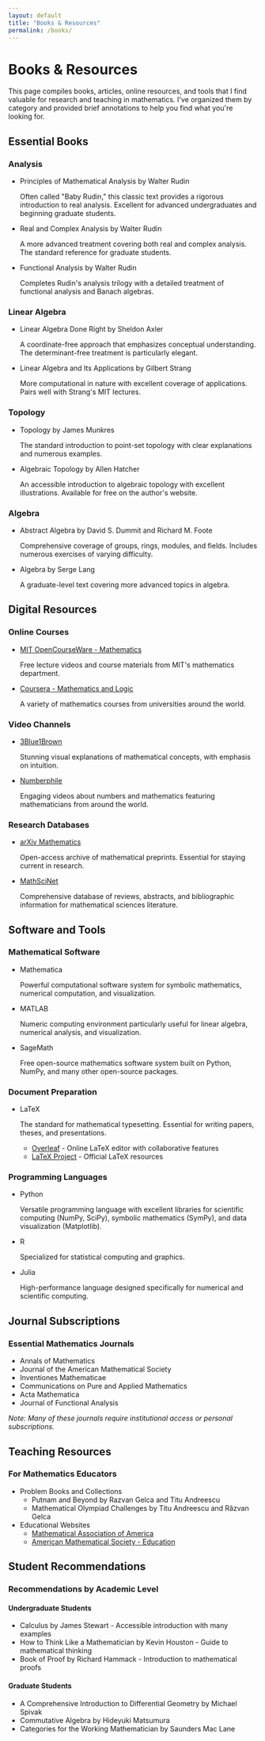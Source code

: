 ```yaml
---
layout: default
title: "Books & Resources"
permalink: /books/
---
```


# Books & Resources

<div class="resources-intro">
  <p>This page compiles books, articles, online resources, and tools that I find valuable for research and teaching in mathematics. I've organized them by category and provided brief annotations to help you find what you're looking for.</p>
</div>

## Essential Books

<div class="book-categories">
  <div class="book-category card animate__animated animate__fadeInUp">
    <h3>Analysis</h3>
    <ul class="book-list">
      <li>
        <span class="book-title">Principles of Mathematical Analysis</span> by Walter Rudin
        <p class="book-description">Often called "Baby Rudin," this classic text provides a rigorous introduction to real analysis. Excellent for advanced undergraduates and beginning graduate students.</p>
      </li>
      <li>
        <span class="book-title">Real and Complex Analysis</span> by Walter Rudin
        <p class="book-description">A more advanced treatment covering both real and complex analysis. The standard reference for graduate students.</p>
      </li>
      <li>
        <span class="book-title">Functional Analysis</span> by Walter Rudin
        <p class="book-description">Completes Rudin's analysis trilogy with a detailed treatment of functional analysis and Banach algebras.</p>
      </li>
    </ul>
  </div>
  
  <div class="book-category card animate__animated animate__fadeInUp animate__delay-1s">
    <h3>Linear Algebra</h3>
    <ul class="book-list">
      <li>
        <span class="book-title">Linear Algebra Done Right</span> by Sheldon Axler
        <p class="book-description">A coordinate-free approach that emphasizes conceptual understanding. The determinant-free treatment is particularly elegant.</p>
      </li>
      <li>
        <span class="book-title">Linear Algebra and Its Applications</span> by Gilbert Strang
        <p class="book-description">More computational in nature with excellent coverage of applications. Pairs well with Strang's MIT lectures.</p>
      </li>
    </ul>
  </div>
  
  <div class="book-category card animate__animated animate__fadeInUp animate__delay-2s">
    <h3>Topology</h3>
    <ul class="book-list">
      <li>
        <span class="book-title">Topology</span> by James Munkres
        <p class="book-description">The standard introduction to point-set topology with clear explanations and numerous examples.</p>
      </li>
      <li>
        <span class="book-title">Algebraic Topology</span> by Allen Hatcher
        <p class="book-description">An accessible introduction to algebraic topology with excellent illustrations. Available for free on the author's website.</p>
      </li>
    </ul>
  </div>
  
  <div class="book-category card animate__animated animate__fadeInUp animate__delay-3s">
    <h3>Algebra</h3>
    <ul class="book-list">
      <li>
        <span class="book-title">Abstract Algebra</span> by David S. Dummit and Richard M. Foote
        <p class="book-description">Comprehensive coverage of groups, rings, modules, and fields. Includes numerous exercises of varying difficulty.</p>
      </li>
      <li>
        <span class="book-title">Algebra</span> by Serge Lang
        <p class="book-description">A graduate-level text covering more advanced topics in algebra.</p>
      </li>
    </ul>
  </div>
</div>

## Digital Resources

<div class="digital-resources">
  <div class="resource-category card">
    <h3>Online Courses</h3>
    <ul class="resource-list">
      <li>
        <a href="https://ocw.mit.edu/courses/mathematics/" target="_blank">MIT OpenCourseWare - Mathematics</a>
        <p>Free lecture videos and course materials from MIT's mathematics department.</p>
      </li>
      <li>
        <a href="https://www.coursera.org/browse/math-and-logic" target="_blank">Coursera - Mathematics and Logic</a>
        <p>A variety of mathematics courses from universities around the world.</p>
      </li>
    </ul>
  </div>
  
  <div class="resource-category card">
    <h3>Video Channels</h3>
    <ul class="resource-list">
      <li>
        <a href="https://www.youtube.com/channel/UCYO_jab_esuFRV4b17AJtAw" target="_blank">3Blue1Brown</a>
        <p>Stunning visual explanations of mathematical concepts, with emphasis on intuition.</p>
      </li>
      <li>
        <a href="https://www.youtube.com/c/numberphile" target="_blank">Numberphile</a>
        <p>Engaging videos about numbers and mathematics featuring mathematicians from around the world.</p>
      </li>
    </ul>
  </div>
  
  <div class="resource-category card">
    <h3>Research Databases</h3>
    <ul class="resource-list">
      <li>
        <a href="https://arxiv.org/archive/math" target="_blank">arXiv Mathematics</a>
        <p>Open-access archive of mathematical preprints. Essential for staying current in research.</p>
      </li>
      <li>
        <a href="https://mathscinet.ams.org/" target="_blank">MathSciNet</a>
        <p>Comprehensive database of reviews, abstracts, and bibliographic information for mathematical sciences literature.</p>
      </li>
    </ul>
  </div>
</div>

## Software and Tools

<div class="software-tools">
  <div class="tool-category card">
    <h3>Mathematical Software</h3>
    <ul class="tool-list">
      <li>
        <span class="tool-name">Mathematica</span>
        <p>Powerful computational software system for symbolic mathematics, numerical computation, and visualization.</p>
      </li>
      <li>
        <span class="tool-name">MATLAB</span>
        <p>Numeric computing environment particularly useful for linear algebra, numerical analysis, and visualization.</p>
      </li>
      <li>
        <span class="tool-name">SageMath</span>
        <p>Free open-source mathematics software system built on Python, NumPy, and many other open-source packages.</p>
      </li>
    </ul>
  </div>
  
  <div class="tool-category card">
    <h3>Document Preparation</h3>
    <ul class="tool-list">
      <li>
        <span class="tool-name">LaTeX</span>
        <p>The standard for mathematical typesetting. Essential for writing papers, theses, and presentations.</p>
        <ul>
          <li><a href="https://www.overleaf.com/" target="_blank">Overleaf</a> - Online LaTeX editor with collaborative features</li>
          <li><a href="https://www.latex-project.org/" target="_blank">LaTeX Project</a> - Official LaTeX resources</li>
        </ul>
      </li>
    </ul>
  </div>
  
  <div class="tool-category card">
    <h3>Programming Languages</h3>
    <ul class="tool-list">
      <li>
        <span class="tool-name">Python</span>
        <p>Versatile programming language with excellent libraries for scientific computing (NumPy, SciPy), symbolic mathematics (SymPy), and data visualization (Matplotlib).</p>
      </li>
      <li>
        <span class="tool-name">R</span>
        <p>Specialized for statistical computing and graphics.</p>
      </li>
      <li>
        <span class="tool-name">Julia</span>
        <p>High-performance language designed specifically for numerical and scientific computing.</p>
      </li>
    </ul>
  </div>
</div>

## Journal Subscriptions

<div class="journals card">
  <h3>Essential Mathematics Journals</h3>
  <ul class="journal-list">
    <li>Annals of Mathematics</li>
    <li>Journal of the American Mathematical Society</li>
    <li>Inventiones Mathematicae</li>
    <li>Communications on Pure and Applied Mathematics</li>
    <li>Acta Mathematica</li>
    <li>Journal of Functional Analysis</li>
  </ul>
  <p><em>Note: Many of these journals require institutional access or personal subscriptions.</em></p>
</div>

## Teaching Resources

<div class="teaching-resources card">
  <h3>For Mathematics Educators</h3>
  <ul class="resource-list">
    <li>
      <span class="resource-title">Problem Books and Collections</span>
      <ul>
        <li>Putnam and Beyond by Razvan Gelca and Titu Andreescu</li>
        <li>Mathematical Olympiad Challenges by Titu Andreescu and Răzvan Gelca</li>
      </ul>
    </li>
    <li>
      <span class="resource-title">Educational Websites</span>
      <ul>
        <li><a href="https://www.maa.org/" target="_blank">Mathematical Association of America</a></li>
        <li><a href="https://www.ams.org/education" target="_blank">American Mathematical Society - Education</a></li>
      </ul>
    </li>
  </ul>
</div>

## Student Recommendations

<div class="student-recommendations card">
  <h3>Recommendations by Academic Level</h3>
  
  <div class="academic-level">
    <h4>Undergraduate Students</h4>
    <ul>
      <li>Calculus by James Stewart - Accessible introduction with many examples</li>
      <li>How to Think Like a Mathematician by Kevin Houston - Guide to mathematical thinking</li>
      <li>Book of Proof by Richard Hammack - Introduction to mathematical proofs</li>
    </ul>
  </div>
  
  <div class="academic-level">
    <h4>Graduate Students</h4>
    <ul>
      <li>A Comprehensive Introduction to Differential Geometry by Michael Spivak</li>
      <li>Commutative Algebra by Hideyuki Matsumura</li>
      <li>Categories for the Working Mathematician by Saunders Mac Lane</li>
    </ul>
  </div>
</div>
